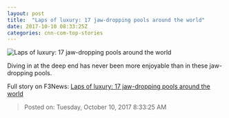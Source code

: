 ```yaml
---
layout: post
title:  "Laps of luxury: 17 jaw-dropping pools around the world"
date: 2017-10-10 08:33:25Z
categories: cnn-com-top-stories
---
```


![Laps of luxury: 17 jaw-dropping pools around the world](http://i2.cdn.cnn.com/cnnnext/dam/assets/171005110348-spectacular-pools-coliseum-pelican-hill-super-tease.jpg)

Diving in at the deep end has never been more enjoyable than in these jaw-dropping pools.


Full story on F3News: [Laps of luxury: 17 jaw-dropping pools around the world](http://www.f3nws.com/n/DVPzmC)

> Posted on: Tuesday, October 10, 2017 8:33:25 AM
